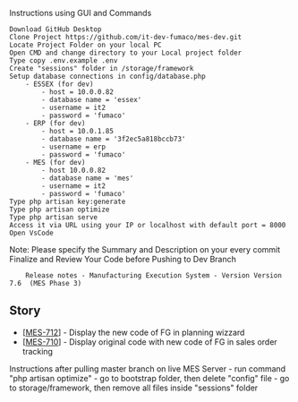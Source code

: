 Instructions using GUI and Commands

    Download GitHub Desktop
    Clone Project https://github.com/it-dev-fumaco/mes-dev.git
    Locate Project Folder on your local PC
    Open CMD and change directory to your Local project folder
    Type copy .env.example .env
    Create "sessions" folder in /storage/framework
    Setup database connections in config/database.php
        - ESSEX (for dev)
            - host = 10.0.0.82
            - database name = 'essex'
            - username = it2
            - password = 'fumaco'
        - ERP (for dev)
            - host = 10.0.1.85
            - database name = '3f2ec5a818bccb73'
            - username = erp
            - password = 'fumaco'
        - MES (for dev)
            - host 10.0.0.82
            - database name = 'mes'
            - username = it2
            - password = 'fumaco'
    Type php artisan key:generate
    Type php artisan optimize
    Type php artisan serve
    Access it via URL using your IP or localhost with default port = 8000
    Open VsCode

Note: Please specify the Summary and Description on your every commit﻿ Finalize and Review Your Code before Pushing to Dev Branch


        Release notes - Manufacturing Execution System - Version Version 7.6  (MES Phase 3)
    
<h2>        Story
</h2>
<ul>
<li>[<a href='https://fumacoinc.atlassian.net/browse/MES-712'>MES-712</a>] -  Display the new code of FG in planning wizzard
<li>[<a href='https://fumacoinc.atlassian.net/browse/MES-710'>MES-710</a>] - Display original code with new code of FG in sales order tracking
</li>
</ul>

Instructions after pulling master branch on live MES Server
    - run command "php artisan optimize"
    - go to bootstrap folder, then delete "config" file
    - go to storage/framework, then remove all files inside "sessions" folder
    

